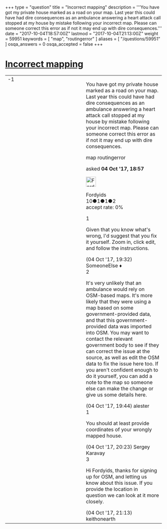 +++
type = "question"
title = "Incorrect mapping"
description = '''You have got my private house marked as a road on your map. Last year this could have had dire consequences as an ambulance answering a heart attack call stopped at my house by mistake following your incorrect map. Please can someone correct this error as if not it may end up with dire consequences.'''
date = "2017-10-04T18:57:00Z"
lastmod = "2017-10-04T21:13:00Z"
weight = 59951
keywords = [ "map", "routingerror" ]
aliases = [ "/questions/59951" ]
osqa_answers = 0
osqa_accepted = false
+++

<div class="headNormal">

# [Incorrect mapping](/questions/59951/incorrect-mapping)

</div>

<div id="main-body">

<div id="askform">

<table id="question-table" style="width:100%;">
<colgroup>
<col style="width: 50%" />
<col style="width: 50%" />
</colgroup>
<tbody>
<tr>
<td style="width: 30px; vertical-align: top"><div class="vote-buttons">
<span id="post-59951-upvote" class="ajax-command post-vote up" rel="nofollow" title="I like this post (click again to cancel)"> </span>
<div id="post-59951-score" class="post-score" title="current number of votes">
-1
</div>
<span id="post-59951-downvote" class="ajax-command post-vote down" rel="nofollow" title="I dont like this post (click again to cancel)"> </span> <span id="favorite-mark" class="ajax-command favorite-mark" rel="nofollow" title="mark/unmark this question as favorite (click again to cancel)"> </span>
<div id="favorite-count" class="favorite-count">
&#10;</div>
</div></td>
<td><div id="item-right">
<div class="question-body">
<p>You have got my private house marked as a road on your map. Last year this could have had dire consequences as an ambulance answering a heart attack call stopped at my house by mistake following your incorrect map. Please can someone correct this error as if not it may end up with dire consequences.</p>
</div>
<div id="question-tags" class="tags-container tags">
<span class="post-tag tag-link-map" rel="tag" title="see questions tagged &#39;map&#39;">map</span> <span class="post-tag tag-link-routingerror" rel="tag" title="see questions tagged &#39;routingerror&#39;">routingerror</span>
</div>
<div id="question-controls" class="post-controls">
&#10;</div>
<div class="post-update-info-container">
<div class="post-update-info post-update-info-user">
<p>asked <strong>04 Oct '17, 18:57</strong></p>
<img src="https://secure.gravatar.com/avatar/c03bb1a6febc71878b5c20303768ea2f?s=32&amp;d=identicon&amp;r=g" class="gravatar" width="32" height="32" alt="Fordyids&#39;s gravatar image" />
<p><span>Fordyids</span><br />
<span class="score" title="10 reputation points">10</span><span title="1 badges"><span class="badge1">●</span><span class="badgecount">1</span></span><span title="1 badges"><span class="silver">●</span><span class="badgecount">1</span></span><span title="2 badges"><span class="bronze">●</span><span class="badgecount">2</span></span><br />
<span class="accept_rate" title="Rate of the user&#39;s accepted answers">accept rate:</span> <span title="Fordyids has no accepted answers">0%</span></p>
</div>
</div>
<div id="comments-container-59951" class="comments-container">
<span id="59952"></span>
<div id="comment-59952" class="comment">
<div id="post-59952-score" class="comment-score">
1
</div>
<div class="comment-text">
<p>Given that you know what's wrong, I'd suggest that you fix it yourself. Zoom in, click edit, and follow the instructions.</p>
</div>
<div id="comment-59952-info" class="comment-info">
<span class="comment-age">(04 Oct '17, 19:32)</span> <span class="comment-user userinfo">SomeoneElse ♦</span>
</div>
</div>
<span id="59953"></span>
<div id="comment-59953" class="comment">
<div id="post-59953-score" class="comment-score">
2
</div>
<div class="comment-text">
<p>It's very unlikely that an ambulance would rely on OSM-based maps. It's more likely that they were using a map based on some government-provided data, and that this government-provided data was imported into OSM. You may want to contact the relevant government body to see if they can correct the issue at the source, as well as edit the OSM data to fix the issue here too. If you aren't confident enough to do it yourself, you can add a note to the map so someone else can make the change or give us some details here.</p>
</div>
<div id="comment-59953-info" class="comment-info">
<span class="comment-age">(04 Oct '17, 19:44)</span> <span class="comment-user userinfo">alester</span>
</div>
</div>
<span id="59954"></span>
<div id="comment-59954" class="comment">
<div id="post-59954-score" class="comment-score">
1
</div>
<div class="comment-text">
<p>You should at least provide coordinates of your wrongly mapped house.</p>
</div>
<div id="comment-59954-info" class="comment-info">
<span class="comment-age">(04 Oct '17, 20:23)</span> <span class="comment-user userinfo">Sergey Karavay</span>
</div>
</div>
<span id="59955"></span>
<div id="comment-59955" class="comment">
<div id="post-59955-score" class="comment-score">
3
</div>
<div class="comment-text">
<p>Hi Fordyids, thanks for signing up for OSM, and letting us know about this issue. If you provide the location in question we can look at it more closely.</p>
</div>
<div id="comment-59955-info" class="comment-info">
<span class="comment-age">(04 Oct '17, 21:13)</span> <span class="comment-user userinfo">keithonearth</span>
</div>
</div>
</div>
<div id="comment-tools-59951" class="comment-tools">
&#10;</div>
<div class="clear">
&#10;</div>
<div id="comment-59951-form-container" class="comment-form-container">
&#10;</div>
<div class="clear">
&#10;</div>
</div></td>
</tr>
</tbody>
</table>

</div>

</div>

